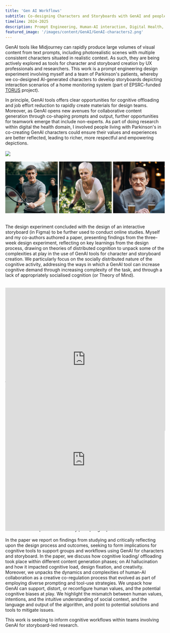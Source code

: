 ```yaml
---
title: 'Gen AI Workflows'
subtitle: Co-designing Characters and Storyboards with GenAI and people with Parkinson's
timeline: 2024-2025
description: Prompt Engineering, Human-AI interaction, Digital Health, Storyboarding, TORUS project
featured_image: '/images/content/GenAI/GenAI-characters2.png'
---
```


GenAI tools like Midjourney can rapidly produce large volumes of visual content from text prompts, including photorealistic scenes with multiple consistent characters situated in realistic context. As such, they are being actively explored as tools for character and storyboard creation by UX professionals and researchers. This work is a prompt engineering design experiment involving myself and a team of Parkinson's patients, whereby we co-designed AI-generated characters to develop storyboards depicting interaction scenarios of a home monitoring system (part of EPSRC-funded [TORUS](https://torus.ac.uk) project).

In principle, GenAI tools offers clear opportunities for cognitive offloading and job effort reduction to rapidly create materials for design teams. Moreover, as GenAI opens new avenues for collaborative content generation through co-shaping prompts and output, further opportunities for teamwork emerge that include non-experts. As part of doing research within digital the health domain, I involved people living with Parkinson's in co-creating GenAI characters could ensure their values and experiences are better reflected, leading to richer, more respectful and empowering depictions. 
<br><br>
![](/images/content/GenAI/GenAI-characters.png)

![](/images/content/GenAI/Action-characters.png)
<br><br>

The design experiment concluded with the design of an interactive storyboard (in Figma) to be further used to conduct online studies. Myself and my co-authors authored a paper, presenting findings from the three-week design  experiment, reflecting on key learnings from the design process, drawing on theories of distributed cognition to unpack some of the complexities at play in the use of GenAI tools for character and storyboard creation. We particularly focus on the socially distributed nature of the cognitive activity, addressing the ways in which a GenAI tool can increase cognitive demand through increasing complexity of the task, and through a lack of appropriately socialised cognition (or Theory of Mind).
<br><br>
<div style="position: relative; padding-bottom: 56.25%; height: 0;">
  <iframe style="border: 1px solid rgba(0, 0, 0, 0.1);" width="100%" height="450" src="https://embed.figma.com/proto/X3ejSTv6Fq6gduhmgquXoS/Final-GenAI-characters-TORUS-Storyboard?page-id=0%3A1&node-id=2359-1714&viewport=309%2C-336%2C0.02&scaling=contain&content-scaling=fixed&starting-point-node-id=2359%3A1714&show-proto-sidebar=1&embed-host=share" allowfullscreen>
  </iframe>
</div>
Above: The final storyboard - Figma prototype.
<br><br>
<div style="position: relative; padding-bottom: 56.25%; height: 0;">
<iframe src="https://player.vimeo.com/video/1127830600?h=c945a431bc&amp;badge=0&amp;autopause=0&amp;player_id=0&amp;app_id=58479" width="100%" height="450" frameborder="0" allow="autoplay; fullscreen; picture-in-picture; clipboard-write; encrypted-media; web-share" referrerpolicy="strict-origin-when-cross-origin" title="Final-GenAI characters TORUS Storyboard - 16/10/2025, 11:53:14"></iframe>
</div>
Above: Short video-clip showcasing part of the storyboard
<br><br>
![](/images/content/GenAI/GenAI-diagram.png)
<br><br>
Above: The design experiment - a diagram showing the amount of content generated and key design phases.
<br><br>
![](/images/content/GenAI/prompting-example.png)
<br><br>
Above: An example of MidJourney prompting exploration.
<br><br>
In the paper we report on findings from studying and critically reflecting upon the design process and outcomes, seeking to form implications for cognitive tools to support groups and workflows using GenAI for characters and storyboard. In the paper, we discuss how cognitive loading/ offloading took place within different content generation phases; on AI hallucination and how it impacted cognitive load, design fixation, and creativity. Moreover, we unpacks the dynamics and complexities of human-AI collaboration as a creative co-regulation process that evolved as part of employing diverse prompting and tool-use strategies. We unpack how GenAI can support, distort, or reconfigure human values, and the potential cognitive biases at play. We highlight the mismatch between human values, intentions, and the intuitive understanding of social context, and the language and output of the algorithm, and point to potential solutions and tools to mitigate issues. 

This work is seeking to inform cognitive workflows within teams involving GenAI for storyboard-led research.
